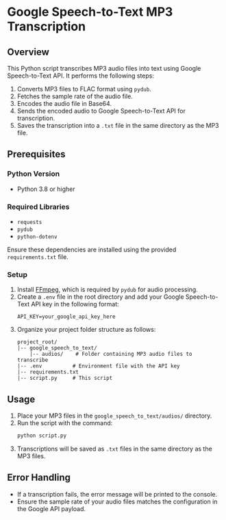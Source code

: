 # Google Speech-to-Text MP3 Transcription

## Overview

This Python script transcribes MP3 audio files into text using Google Speech-to-Text API. It performs the following steps:

1. Converts MP3 files to FLAC format using `pydub`.
2. Fetches the sample rate of the audio file.
3. Encodes the audio file in Base64.
4. Sends the encoded audio to Google Speech-to-Text API for transcription.
5. Saves the transcription into a `.txt` file in the same directory as the MP3 file.

## Prerequisites

### Python Version

- Python 3.8 or higher

### Required Libraries

- `requests`
- `pydub`
- `python-dotenv`

Ensure these dependencies are installed using the provided `requirements.txt` file.

### Setup

1. Install [FFmpeg](https://ffmpeg.org/), which is required by `pydub` for audio processing.
2. Create a `.env` file in the root directory and add your Google Speech-to-Text API key in the following format:
   ```
   API_KEY=your_google_api_key_here
   ```
3. Organize your project folder structure as follows:
   ```
   project_root/
   |-- google_speech_to_text/
       |-- audios/    # Folder containing MP3 audio files to transcribe
   |-- .env          # Environment file with the API key
   |-- requirements.txt
   |-- script.py     # This script
   ```

## Usage

1. Place your MP3 files in the `google_speech_to_text/audios/` directory.
2. Run the script with the command:
   ```bash
   python script.py
   ```
3. Transcriptions will be saved as `.txt` files in the same directory as the MP3 files.

## Error Handling

- If a transcription fails, the error message will be printed to the console.
- Ensure the sample rate of your audio files matches the configuration in the Google API payload.
